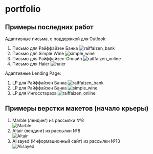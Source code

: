 # portfolio


Примеры последних работ
------
Адаптивные письма, с поддержкой для Outlook:
1. Письмо для Райффайзен Банка
![raiffaizen_bank](https://github.com/ptonixue/portfolio/blob/master/preview_mail_1.jpg "raiffaizen_bank")
2. Письмо для Simple Wine
![simple_wine](https://github.com/ptonixue/portfolio/blob/master/preview_mail_2.jpg "simple_wine")
3. Письмо для Райффайзен-Онлайн
![raiffaizen_online](https://github.com/ptonixue/portfolio/blob/master/preview_mail_3.jpg "raiffaizen_online")
4. Письмо для Haier
![haier](https://github.com/ptonixue/portfolio/blob/master/preview_mail_4.png "haier")

Адаптивные Lending Page:
1. LP для Райффайзен Банка
![raiffaizen_bank](https://github.com/ptonixue/portfolio/blob/master/preview_LP_1.png "raiffaizen_bank")
2. LP для Райффайзен Банка
![simple_wine](https://github.com/ptonixue/portfolio/blob/master/preview_LP_1.png "simple_wine")
3. LP для Ингосстараха
![raiffaizen_online](https://github.com/ptonixue/portfolio/blob/master/preview_LP_1.jpg "raiffaizen_online")


Примеры верстки макетов (начало крьеры)
------
1. Marble (лендинг) из рассылки №8  
![Marble](https://github.com/ptonixue/portfolio/blob/master/marble/index_preview.png "Marble")
2. Altair (лендинг) из рассылки №8  
![Altair](https://github.com/ptonixue/portfolio/blob/master/altair/index_preview.png "Altair")
3. Alisayed (Информационный сайт) из рассылки №13  
![Alisayed](https://github.com/ptonixue/portfolio/blob/master/alisayed/index_preview.png "Alisayed")
